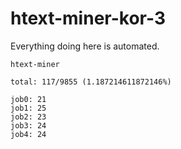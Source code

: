 # htext-miner-kor-3

Everything doing here is automated.

```
htext-miner

total: 117/9855 (1.187214611872146%)

job0: 21
job1: 25
job2: 23
job3: 24
job4: 24
```